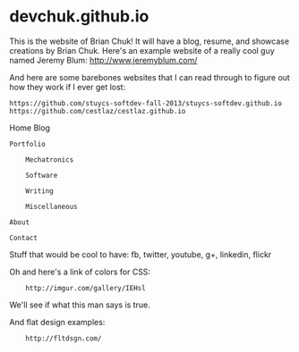 devchuk.github.io
=================

This is the website of Brian Chuk! It will have a blog, resume, and showcase creations by Brian Chuk.
Here's an example website of a really cool guy named Jeremy Blum: http://www.jeremyblum.com/

And here are some barebones websites that I can read through to figure out how they work if I ever get lost:

	https://github.com/stuycs-softdev-fall-2013/stuycs-softdev.github.io
    https://github.com/cestlaz/cestlaz.github.io



Home
	Blog

	Portfolio

		Mechatronics

		Software

		Writing

	    Miscellaneous

	About

	Contact


Stuff that would be cool to have: fb, twitter, youtube, g+, linkedin, flickr

Oh and here's a link of colors for CSS:

		http://imgur.com/gallery/IEHsl

We'll see if what this man says is true.

And flat design examples:

		http://fltdsgn.com/
